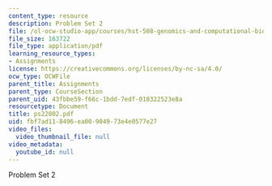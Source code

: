 ```yaml
---
content_type: resource
description: Problem Set 2
file: /ol-ocw-studio-app/courses/hst-508-genomics-and-computational-biology-fall-2002/fbf7ad118496ea00904973e4e0577e27_ps22002.pdf
file_size: 163722
file_type: application/pdf
learning_resource_types:
- Assignments
license: https://creativecommons.org/licenses/by-nc-sa/4.0/
ocw_type: OCWFile
parent_title: Assignments
parent_type: CourseSection
parent_uid: 43fbbe59-f66c-1bdd-7edf-018322523e8a
resourcetype: Document
title: ps22002.pdf
uid: fbf7ad11-8496-ea00-9049-73e4e0577e27
video_files:
  video_thumbnail_file: null
video_metadata:
  youtube_id: null
---
```

Problem Set 2